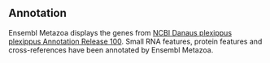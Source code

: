 Annotation
----------

Ensembl Metazoa displays the genes from [NCBI Danaus plexippus plexippus Annotation Release 100](https://www.ncbi.nlm.nih.gov/genome/annotation_euk/Danaus_plexippus_plexippus/100/).
Small RNA features, protein features and cross-references have been
annotated by Ensembl Metazoa.
